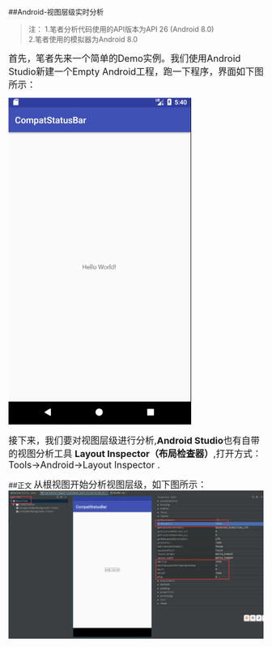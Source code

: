 ##Android-视图层级实时分析
>注：
 1.笔者分析代码使用的API版本为API 26 (Android 8.0)<br>
 2.笔者使用的模拟器为Android 8.0<br>

<font size = '4'></font>
<font size = '4'>首先，笔者先来一个简单的Demo实例。我们使用Android Studio新建一个Empty Android工程，跑一下程序，界面如下图所示：</font><br>

![demo.png](https://github.com/tuke0919/CompatStatusBar/blob/master/shotscreen/demo.png)<br>

<font size = '4'>接下来，我们要对视图层级进行分析,**Android Studio**也有自带的视图分析工具 **Layout Inspector（布局检查器）**,打开方式：Tools->Android->Layout Inspector .</font><br>

##正文
<font size = '4'>从根视图开始分析视图层级，如下图所示：</font><br>
![decorview.png](https://github.com/tuke0919/CompatStatusBar/blob/master/shotscreen/decorview.png)









